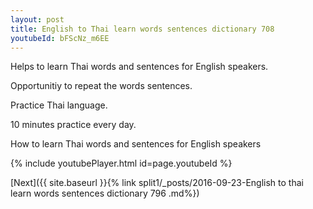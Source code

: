 ```yaml
---
layout: post
title: English to Thai learn words sentences dictionary 708 
youtubeId: bFScNz_m6EE
---
```

 
 
Helps to learn Thai words and sentences for English speakers.

Opportunitiy to repeat the words sentences. 

Practice Thai language. 
 
10 minutes practice every day. 
 
How to learn Thai words and sentences for English speakers 
 
{% include youtubePlayer.html id=page.youtubeId %}
 
 
[Next]({{ site.baseurl }}{% link  split1/_posts/2016-09-23-English to thai learn words sentences dictionary 796 .md%})
 
